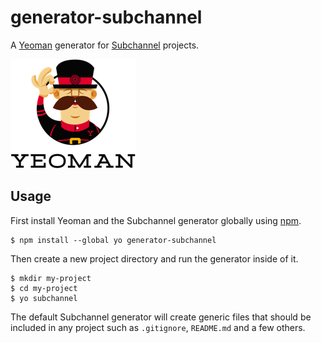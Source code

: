 # generator-subchannel

A [Yeoman](http://yeoman.io) generator for [Subchannel](https://subchannel.io) projects.

![](assets/yeoman-logo.png)

## Usage

First install Yeoman and the Subchannel generator globally using [npm](https://npmjs.org).

```
$ npm install --global yo generator-subchannel
```

Then create a new project directory and run the generator inside of it.

```
$ mkdir my-project
$ cd my-project
$ yo subchannel
```

The default Subchannel generator will create generic files that should be included in any project such as `.gitignore`, `README.md` and a few others.
